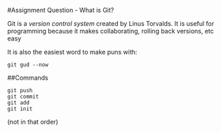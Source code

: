 #Assignment Question - What is Git?

Git is a *version control system* created by Linus Torvalds. 
It is useful for programming because it makes collaborating, rolling back versions, etc easy

It is also the easiest word to make puns with:

    git gud --now

##Commands

    git push
    git commit
    git add
    git init
(not in that order)
